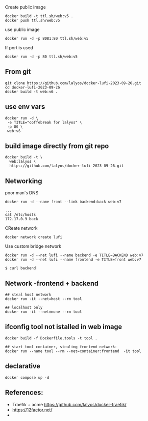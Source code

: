 

Create public image
```
docker build -t ttl.sh/web:v5 .
docker push ttl.sh/web:v5
```

use public image
```
docker run -d -p 8081:80 ttl.sh/web:v5
```

If port is used
```
docker run -d -p 80 ttl.sh/web:v5
```

## From git
```
git clone https://github.com/lalyos/docker-lufi-2023-09-26.git
cd docker-lufi-2023-09-26
docker build -t web:v6 .
```

## use env vars

```
docker run -d \
 -e TITLE="coffebreak for lalyos" \
 -p 80 \
 web:v6
```

## build image directly from git repo

```
docker build -t \
  web:lalyos \
  https://github.com/lalyos/docker-lufi-2023-09-26.git
```

## Networking

poor man's DNS
```
docker run -d --name front --link backend:back web:v7

...
cat /etc/hosts 
172.17.0.9 back
```

CReate network
```
docker network create lufi
```

Use custom bridge network
```
docker run -d --net lufi --name backend -e TITLE=BACKEND web:v7
docker run -d --net lufi --name frontend -e TITLE=front web:v7

$ curl backend
```

## Network -frontend + backend

```
## steal host network
docker run -it --net=host --rm tool

## localhost only
docker run -it --net=none --rm tool
```

## ifconfig tool not istalled in web image
```
docker build -f Dockerfile.tools -t tool .

## start tool container, stealing frontend network:
docker run --name tool --rm --net=container:frontend  -it tool
```

## declarative

```
docker compose up -d
```

## References:

- Traefik + acme https://github.com/lalyos/docker-traefik/
- https://12factor.net/
- 
